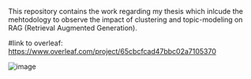 This repository contains the work regarding my thesis which inlcude the mehtodology to observe the impact of clustering and topic-modeling on RAG (Retrieval Augmented Generation).

#link to overleaf: https://www.overleaf.com/project/65cbcfcad47bbc02a7105370

![image](https://github.com/bivas16/RAG/assets/19838056/4419f414-39a0-4003-9367-e28bfaf1542a)

